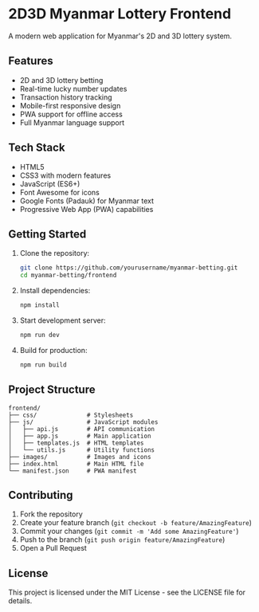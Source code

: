 # 2D3D Myanmar Lottery Frontend

A modern web application for Myanmar's 2D and 3D lottery system.

## Features

- 2D and 3D lottery betting
- Real-time lucky number updates
- Transaction history tracking
- Mobile-first responsive design
- PWA support for offline access
- Full Myanmar language support

## Tech Stack

- HTML5
- CSS3 with modern features
- JavaScript (ES6+)
- Font Awesome for icons
- Google Fonts (Padauk) for Myanmar text
- Progressive Web App (PWA) capabilities

## Getting Started

1. Clone the repository:
   ```bash
   git clone https://github.com/yourusername/myanmar-betting.git
   cd myanmar-betting/frontend
   ```

2. Install dependencies:
   ```bash
   npm install
   ```

3. Start development server:
   ```bash
   npm run dev
   ```

4. Build for production:
   ```bash
   npm run build
   ```

## Project Structure

```
frontend/
├── css/              # Stylesheets
├── js/               # JavaScript modules
│   ├── api.js        # API communication
│   ├── app.js        # Main application
│   ├── templates.js  # HTML templates
│   └── utils.js      # Utility functions
├── images/           # Images and icons
├── index.html        # Main HTML file
└── manifest.json     # PWA manifest
```

## Contributing

1. Fork the repository
2. Create your feature branch (`git checkout -b feature/AmazingFeature`)
3. Commit your changes (`git commit -m 'Add some AmazingFeature'`)
4. Push to the branch (`git push origin feature/AmazingFeature`)
5. Open a Pull Request

## License

This project is licensed under the MIT License - see the LICENSE file for details.
